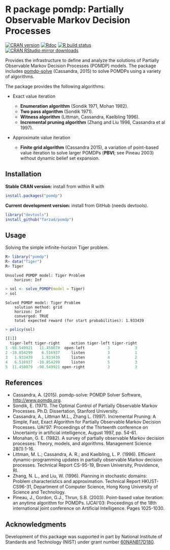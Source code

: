 # R package pomdp: Partially Observable Markov Decision Processes

[![CRAN version](https://www.r-pkg.org/badges/version/pomdp)](https://cran.r-project.org/package=pomdp)
[![Rdoc](https://www.rdocumentation.org/badges/version/pomdp)](https://www.rdocumentation.org/packages/pomdp)
[![R build status](https://github.com/farzad/pomdp/workflows/R-CMD-check/badge.svg)](https://github.com/farzad/pomdp/actions)
[![CRAN RStudio mirror downloads](https://cranlogs.r-pkg.org/badges/pomdp)](https://cran.r-project.org/package=pomdp)

Provides the infrastructure to define and analyze the solutions of Partially Observable Markov Decision Processes (POMDP) models. The package includes [pomdp-solve](http://www.pomdp.org/code) (Cassandra, 2015) to solve POMDPs using
a variety of algorithms.

The package provides the following algorithms:

* Exact value iteration
  - __Enumeration algorithm__ (Sondik 1971, Mohan 1982).
  - __Two pass algorithm__ (Sondik 1971).
  - __Witness algorithm__ (Littman, Cassandra, Kaelbling 1996).
  - __Incremental pruning algorithm__ (Zhang and Liu 1996, Cassandra et al 1997).

* Approximate value iteration
  - __Finite grid algorithm__ (Cassandra 2015), a variation of point-based value iteration to solve larger POMDPs (__PBVI__; see Pineau 2003) without dynamic belief set expansion.

## Installation

__Stable CRAN version:__ install from within R with
```R
install.packages("pomdp")
```
__Current development version:__ install from GitHub (needs devtools).
```R 
library("devtools")
install_github("farzad/pomdp")
```

## Usage

Solving the simple infinite-horizon Tiger problem.
```R
R> library("pomdp")
R> data("Tiger")
R> Tiger
```

```
Unsolved POMDP model: Tiger Problem 
 	horizon: Inf 
```

```R
> sol <- solve_POMDP(model = Tiger)
> sol
```

```
Solved POMDP model: Tiger Problem 
 	solution method: grid 
 	horizon: Inf 
  	converged: TRUE 
 	total expected reward (for start probabilities): 1.933439 
```

```R
> policy(sol)
```

```R
[[1]]
  tiger-left tiger-right     action tiger-left tiger-right
1 -98.549921   11.450079  open-left          3           3
2 -10.854299    6.516937     listen          3           1
3   1.933439    1.933439     listen          4           2
4   6.516937  -10.854299     listen          5           3
5  11.450079  -98.549921 open-right          3           3
```

## References

* Cassandra, A. (2015). pomdp-solve: POMDP Solver Software, http://www.pomdp.org.
* Sondik, E. (1971). The Optimal Control of Partially Observable Markov Processes. Ph.D. Dissertation, Stanford University.
* Cassandra, A., Littman M.L., Zhang L. (1997). Incremental Pruning: A Simple, Fast, Exact Algorithm for Partially Observable Markov Decision Processes. UAI'97: Proceedings of the Thirteenth conference on Uncertainty in artificial intelligence, August 1997, pp. 54-61.
* Monahan, G. E. (1982). A survey of partially observable Markov decision processes: Theory, models, and algorithms. Management Science 28(1):1-16.
* Littman, M. L.; Cassandra, A. R.; and Kaelbling, L. P. (1996). Efficient dynamic-programming updates in partially observable Markov decision processes. Technical Report CS-95-19, Brown University, Providence, RI.
* Zhang, N. L., and Liu, W. (1996). Planning in stochastic domains: Problem characteristics and approximation. Technical Report HKUST-CS96-31, Department of Computer Science, Hong Kong University of Science and Technology.
* Pineau, J., Gordon, G.J., Thrun, S.B. (2003). Point-based value iteration: an anytime algorithm for POMDPs. IJCAI'03: Proceedings of the 18th international joint conference on Artificial Intelligence. Pages 1025-1030.

## Acknowledgments

Development of this package was supported in part by 
National Institute of Standards and Technology (NIST) under grant number 
[60NANB17D180](https://www.nist.gov/ctl/pscr/safe-net-integrated-connected-vehicle-computing-platform).